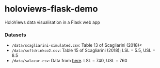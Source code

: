 # holoviews-flask-demo
HoloViews data visualisation in a Flask web app

### Datasets
- `/data/scagliarini-simulated.csv`: Table 13 of Scagliarini (2018)< 
- `/data/softdrinkco2.csv`: Table 15 of Scagliarini (2018); LSL = 5.5, USL = 8.5 
- `/data/salazar.csv`: Data from
[here](https://towardsdatascience.com/process-capability-analysis-with-r-1a4ccc2d4270).
LSL = 740, USL = 760